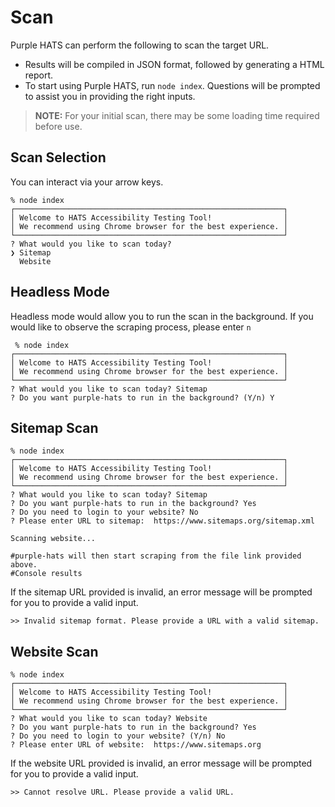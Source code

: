 # Scan

Purple HATS can perform the following to scan the target URL.
- Results will be compiled in JSON format, followed by generating a HTML report.
- To start using Purple HATS, run `node index`. Questions will be prompted to assist you in providing the right inputs.

> **NOTE:** For your initial scan, there may be some loading time required before use.

## Scan Selection
You can interact via your arrow keys.
```shell
% node index
┌────────────────────────────────────────────────────────────┐
│ Welcome to HATS Accessibility Testing Tool!                │
│ We recommend using Chrome browser for the best experience. │
└────────────────────────────────────────────────────────────┘
? What would you like to scan today?
❯ Sitemap
  Website
```

## Headless Mode
Headless mode would allow you to run the scan in the background. If you would like to observe the scraping process, please enter `n`
```shell
 % node index
┌────────────────────────────────────────────────────────────┐
│ Welcome to HATS Accessibility Testing Tool!                │
│ We recommend using Chrome browser for the best experience. │
└────────────────────────────────────────────────────────────┘
? What would you like to scan today? Sitemap
? Do you want purple-hats to run in the background? (Y/n) Y
```

## Sitemap Scan
```shell
% node index
┌────────────────────────────────────────────────────────────┐
│ Welcome to HATS Accessibility Testing Tool!                │
│ We recommend using Chrome browser for the best experience. │
└────────────────────────────────────────────────────────────┘
? What would you like to scan today? Sitemap
? Do you want purple-hats to run in the background? Yes
? Do you need to login to your website? No
? Please enter URL to sitemap:  https://www.sitemaps.org/sitemap.xml

Scanning website...

#purple-hats will then start scraping from the file link provided above.
#Console results

```

If the sitemap URL provided is invalid, an error message will be prompted for you to provide a valid input.
```shell
>> Invalid sitemap format. Please provide a URL with a valid sitemap.
```


## Website Scan
```shell
% node index
┌────────────────────────────────────────────────────────────┐
│ Welcome to HATS Accessibility Testing Tool!                │
│ We recommend using Chrome browser for the best experience. │
└────────────────────────────────────────────────────────────┘
? What would you like to scan today? Website
? Do you want purple-hats to run in the background? Yes
? Do you need to login to your website? (Y/n) No
? Please enter URL of website:  https://www.sitemaps.org
```

If the website URL provided is invalid, an error message will be prompted for you to provide a valid input.
```shell
>> Cannot resolve URL. Please provide a valid URL.
```